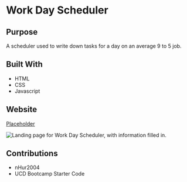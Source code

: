 # Work Day Scheduler

## Purpose

A scheduler used to write down tasks for a day on an average 9 to 5 job.

## Built With

- HTML
- CSS
- Javascript

## Website

<a href=" ">Placeholder</a>

<image src="./assets/images/image.png"
       alt="Landing page for Work Day Scheduler, with information filled in."
/>

## Contributions

- nHur2004
- UCD Bootcamp Starter Code
